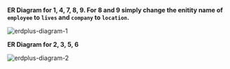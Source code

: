 <b> ER Diagram for 1, 4, 7, 8, 9. For 8 and 9 simply change the enitity name of `employee` to `lives` and `company` to `location`.</b>

<img src="https://i.ibb.co/vwcWS0v/erdplus-diagram-1.png" alt="erdplus-diagram-1" border="0">

<b> ER Diagram for 2, 3, 5, 6</b>

<img src="https://i.ibb.co/3ShBn5R/erdplus-diagram-2.png" alt="erdplus-diagram-2" border="0">
